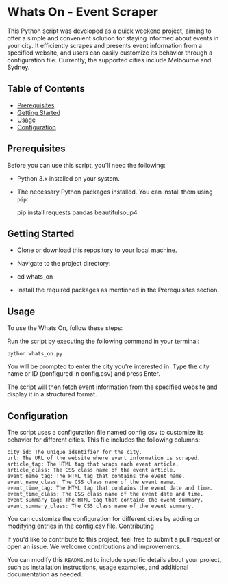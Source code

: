 # Whats On - Event Scraper

This Python script was developed as a quick weekend project, aiming to offer a simple and convenient solution for staying informed about events in your city. It efficiently scrapes and presents event information from a specified website, and users can easily customize its behavior through a configuration file. Currently, the supported cities include Melbourne and Sydney.

## Table of Contents

- [Prerequisites](#prerequisites)
- [Getting Started](#getting-started)
- [Usage](#usage)
- [Configuration](#configuration)

## Prerequisites

Before you can use this script, you'll need the following:

- Python 3.x installed on your system.
- The necessary Python packages installed. You can install them using `pip`:

  pip install requests pandas beautifulsoup4

## Getting Started

- Clone or download this repository to your local machine.

- Navigate to the project directory:

- cd whats_on

- Install the required packages as mentioned in the Prerequisites section.

## Usage

To use the Whats On, follow these steps:

Run the script by executing the following command in your terminal:

    python whats_on.py

You will be prompted to enter the city you're interested in. Type the city name or ID (configured in config.csv) and press Enter.

The script will then fetch event information from the specified website and display it in a structured format.

## Configuration

The script uses a configuration file named config.csv to customize its behavior for different cities. This file includes the following columns:

    city_id: The unique identifier for the city.
    url: The URL of the website where event information is scraped.
    article_tag: The HTML tag that wraps each event article.
    article_class: The CSS class name of the event article.
    event_name_tag: The HTML tag that contains the event name.
    event_name_class: The CSS class name of the event name.
    event_time_tag: The HTML tag that contains the event date and time.
    event_time_class: The CSS class name of the event date and time.
    event_summary_tag: The HTML tag that contains the event summary.
    event_summary_class: The CSS class name of the event summary.

You can customize the configuration for different cities by adding or modifying entries in the config.csv file.
Contributing

If you'd like to contribute to this project, feel free to submit a pull request or open an issue. We welcome contributions and improvements.


You can modify this `README.md` to include specific details about your project, such as installation instructions, usage examples, and additional documentation as needed.

